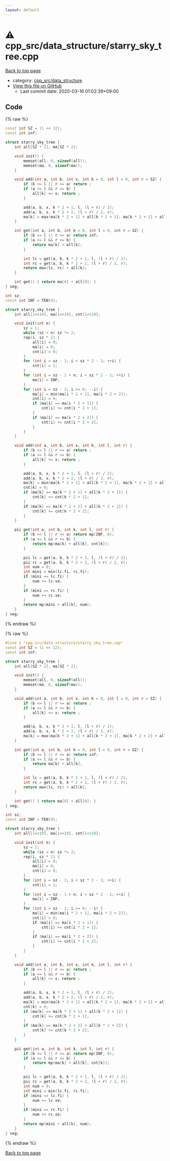 ```yaml
---
layout: default
---
```


<!-- mathjax config similar to math.stackexchange -->
<script type="text/javascript" async
  src="https://cdnjs.cloudflare.com/ajax/libs/mathjax/2.7.5/MathJax.js?config=TeX-MML-AM_CHTML">
</script>
<script type="text/x-mathjax-config">
  MathJax.Hub.Config({
    TeX: { equationNumbers: { autoNumber: "AMS" }},
    tex2jax: {
      inlineMath: [ ['$','$'] ],
      processEscapes: true
    },
    "HTML-CSS": { matchFontHeight: false },
    displayAlign: "left",
    displayIndent: "2em"
  });
</script>

<script type="text/javascript" src="https://cdnjs.cloudflare.com/ajax/libs/jquery/3.4.1/jquery.min.js"></script>
<script src="https://cdn.jsdelivr.net/npm/jquery-balloon-js@1.1.2/jquery.balloon.min.js" integrity="sha256-ZEYs9VrgAeNuPvs15E39OsyOJaIkXEEt10fzxJ20+2I=" crossorigin="anonymous"></script>
<script type="text/javascript" src="../../../assets/js/copy-button.js"></script>
<link rel="stylesheet" href="../../../assets/css/copy-button.css" />


# :warning: cpp_src/data_structure/starry_sky_tree.cpp

<a href="../../../index.html">Back to top page</a>

* category: <a href="../../../index.html#0efeb1959dbc8f7e9170e2d5bfa803ae">cpp_src/data_structure</a>
* <a href="{{ site.github.repository_url }}/blob/master/cpp_src/data_structure/starry_sky_tree.cpp">View this file on GitHub</a>
    - Last commit date: 2020-03-16 01:02:39+09:00




## Code

<a id="unbundled"></a>
{% raw %}
```cpp
const int SZ = (1 << 12);
const int inf;

struct starry_sky_tree {
    int all[SZ * 2], ma[SZ * 2];

    void init() {
        memset(all, 0, sizeof(all));
        memset(ma, 0, sizeof(ma));
    }

    void add(int a, int b, int x, int k = 0, int l = 0, int r = SZ) {
        if (b <= l || r <= a) return ;
        if (a <= l && r <= b) {
            all[k] += x; return ; 
        }

        add(a, b, x, k * 2 + 1, l, (l + r) / 2);
        add(a, b, x, k * 2 + 2, (l + r) / 2, r);
        ma[k] = max(ma[k * 2 + 1] + all[k * 2 + 1], ma[k * 2 + 2] + all[k * 2 + 2]);
    }

    int get(int a, int b, int k = 0, int l = 0, int r = SZ) {
        if (b <= l || r <= a) return inf;
        if (a <= l && r <= b) {
            return ma[k] + all[k];
        }

        int lc = get(a, b, k * 2 + 1, l, (l + r) / 2);
        int rc = get(a, b, k * 2 + 2, (l + r) / 2, r);
        return max(lc, rc) + all[k];
    }

    int get() { return ma[0] + all[0]; }
} seg;

int sz;
const int INF = TEN(9);

struct starry_sky_tree {
    int all[1<<19], ma[1<<19], cnt[1<<19];

    void init(int n) {
        sz = 1;
        while (sz < n) sz *= 2;
        rep(i, sz * 2) {
            all[i] = 0;
            ma[i] = 0;
            cnt[i] = 0;
        }
        for (int i = sz - 1; i < sz * 2 - 1; ++i) {
            cnt[i] = 1;
        }
        for (int i = sz - 1 + n; i < sz * 2 - 1; ++i) {
            ma[i] = INF;
        }
        for (int i = sz - 2; i >= 0; --i) {
            ma[i] = min(ma[i * 2 + 1], ma[i * 2 + 2]);
            cnt[i] = 0;
            if (ma[i] == ma[i * 2 + 1]) {
                cnt[i] += cnt[i * 2 + 1];
            }
            if (ma[i] == ma[i * 2 + 2]) {
                cnt[i] += cnt[i * 2 + 2];
            }           
        }
    }

    void add(int a, int b, int x, int k, int l, int r) {
        if (b <= l || r <= a) return ;
        if (a <= l && r <= b) {
            all[k] += x; return ; 
        }

        add(a, b, x, k * 2 + 1, l, (l + r) / 2);
        add(a, b, x, k * 2 + 2, (l + r) / 2, r);
        ma[k] = min(ma[k * 2 + 1] + all[k * 2 + 1], ma[k * 2 + 2] + all[k * 2 + 2]);
        cnt[k] = 0;
        if (ma[k] == ma[k * 2 + 1] + all[k * 2 + 1]) {
            cnt[k] += cnt[k * 2 + 1];
        }
        if (ma[k] == ma[k * 2 + 2] + all[k * 2 + 2]) {
            cnt[k] += cnt[k * 2 + 2];
        }        
    }

    pii get(int a, int b, int k, int l, int r) {
        if (b <= l || r <= a) return mp(INF, 0);
        if (a <= l && r <= b) {
            return mp(ma[k] + all[k], cnt[k]);
        }

        pii lc = get(a, b, k * 2 + 1, l, (l + r) / 2);
        pii rc = get(a, b, k * 2 + 2, (l + r) / 2, r);
        int num = 0;
        int mini = min(lc.fi, rc.fi);
        if (mini == lc.fi) {
            num += lc.se;
        }
        if (mini == rc.fi) {
            num += rc.se;
        }
        return mp(mini + all[k], num);
    }
} seg;
```
{% endraw %}

<a id="bundled"></a>
{% raw %}
```cpp
#line 1 "cpp_src/data_structure/starry_sky_tree.cpp"
const int SZ = (1 << 12);
const int inf;

struct starry_sky_tree {
    int all[SZ * 2], ma[SZ * 2];

    void init() {
        memset(all, 0, sizeof(all));
        memset(ma, 0, sizeof(ma));
    }

    void add(int a, int b, int x, int k = 0, int l = 0, int r = SZ) {
        if (b <= l || r <= a) return ;
        if (a <= l && r <= b) {
            all[k] += x; return ; 
        }

        add(a, b, x, k * 2 + 1, l, (l + r) / 2);
        add(a, b, x, k * 2 + 2, (l + r) / 2, r);
        ma[k] = max(ma[k * 2 + 1] + all[k * 2 + 1], ma[k * 2 + 2] + all[k * 2 + 2]);
    }

    int get(int a, int b, int k = 0, int l = 0, int r = SZ) {
        if (b <= l || r <= a) return inf;
        if (a <= l && r <= b) {
            return ma[k] + all[k];
        }

        int lc = get(a, b, k * 2 + 1, l, (l + r) / 2);
        int rc = get(a, b, k * 2 + 2, (l + r) / 2, r);
        return max(lc, rc) + all[k];
    }

    int get() { return ma[0] + all[0]; }
} seg;

int sz;
const int INF = TEN(9);

struct starry_sky_tree {
    int all[1<<19], ma[1<<19], cnt[1<<19];

    void init(int n) {
        sz = 1;
        while (sz < n) sz *= 2;
        rep(i, sz * 2) {
            all[i] = 0;
            ma[i] = 0;
            cnt[i] = 0;
        }
        for (int i = sz - 1; i < sz * 2 - 1; ++i) {
            cnt[i] = 1;
        }
        for (int i = sz - 1 + n; i < sz * 2 - 1; ++i) {
            ma[i] = INF;
        }
        for (int i = sz - 2; i >= 0; --i) {
            ma[i] = min(ma[i * 2 + 1], ma[i * 2 + 2]);
            cnt[i] = 0;
            if (ma[i] == ma[i * 2 + 1]) {
                cnt[i] += cnt[i * 2 + 1];
            }
            if (ma[i] == ma[i * 2 + 2]) {
                cnt[i] += cnt[i * 2 + 2];
            }           
        }
    }

    void add(int a, int b, int x, int k, int l, int r) {
        if (b <= l || r <= a) return ;
        if (a <= l && r <= b) {
            all[k] += x; return ; 
        }

        add(a, b, x, k * 2 + 1, l, (l + r) / 2);
        add(a, b, x, k * 2 + 2, (l + r) / 2, r);
        ma[k] = min(ma[k * 2 + 1] + all[k * 2 + 1], ma[k * 2 + 2] + all[k * 2 + 2]);
        cnt[k] = 0;
        if (ma[k] == ma[k * 2 + 1] + all[k * 2 + 1]) {
            cnt[k] += cnt[k * 2 + 1];
        }
        if (ma[k] == ma[k * 2 + 2] + all[k * 2 + 2]) {
            cnt[k] += cnt[k * 2 + 2];
        }        
    }

    pii get(int a, int b, int k, int l, int r) {
        if (b <= l || r <= a) return mp(INF, 0);
        if (a <= l && r <= b) {
            return mp(ma[k] + all[k], cnt[k]);
        }

        pii lc = get(a, b, k * 2 + 1, l, (l + r) / 2);
        pii rc = get(a, b, k * 2 + 2, (l + r) / 2, r);
        int num = 0;
        int mini = min(lc.fi, rc.fi);
        if (mini == lc.fi) {
            num += lc.se;
        }
        if (mini == rc.fi) {
            num += rc.se;
        }
        return mp(mini + all[k], num);
    }
} seg;

```
{% endraw %}

<a href="../../../index.html">Back to top page</a>

